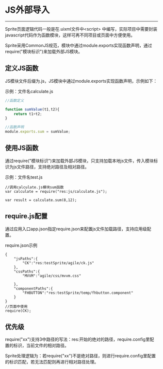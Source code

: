 # JS外部导入

------------


Sprite页面逻辑代码一般是在.uixml文件中&lt;script&gt; 中编写，实际项目中需要封装javascript代码作为函数模块，这样可再不同项目或页面中方便使用。

Sprite采用CommonJS规范，模块中通过module.exports实现函数声明，通过require("模块标识")来加载外部JS模块。


<h2 id="cid_1">定义JS函数</h2>

JS模块文件后缀为.js，JS模块中通过module.exports实现函数声明，示例如下：

示例：文件名calculate.js

````javascript
//函数定义

function sumValue(t1,t2){
	return t1+t2;
}

//函数声明
module.exports.sum = sumValue;
````
<h2 id="cid_2">使用JS函数</h2>

通过require("模块标识")来加载外部JS模块，只支持加载本地js文件，传入模块标识为js文件路径，支持绝对路径及相对路径。

示例：文件名test.js

```
//调用calculate.js模块sum函数
var calculate = require("res:js/calculate.js");

var result = calculate.sum(8,12);
```


<h2 id="cid_3">require.js配置</h2>

通过应用入口app.json指定require.json来配置js文件加载路径，支持应用级配置。

require.json示例

```
{
	"jsPaths":{
		"CK":"res:testSprite/agile/ck.js"
	},
	"cssPaths":{
		"MVVM":"agile/css/mvvm.css"

	},
	"componentPaths":{
		"FHBUTTON":"res:testSprite/temp/fhbutton.component"
	}
}
//页面中使用
require(CK);
```

<h2 id="cid_4">优先级</h2>

require("xx")支持3中路径的写法：res:开始的绝对的路径，require.config里配置的标识，当前文件的相对路径。

Sprite处理逻辑为：若require("xx")不是绝对路径，则进行require.config里配置的标识匹配，若无法匹配则再进行相对路径处理。